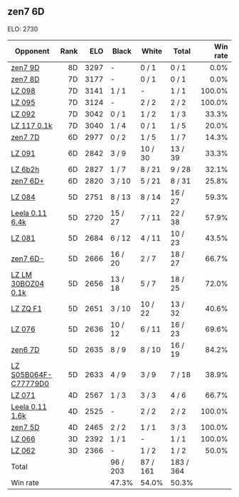 ## zen7 6D ##

ELO: 2730

Opponent | Rank | ELO | Black | White | Total | Win rate
---------|-----:|----:|-------|-------|-------|-------:
[zen7 9D](zen7%209D.md) | 8D | 3297 | - | 0 / 1 | 0 / 1 | 0.0%
[zen7 8D](zen7%208D.md) | 7D | 3177 | - | 0 / 1 | 0 / 1 | 0.0%
[LZ 098](LZ%20098.md) | 7D | 3141 | 1 / 1 | - | 1 / 1 | 100.0%
[LZ 095](LZ%20095.md) | 7D | 3124 | - | 2 / 2 | 2 / 2 | 100.0%
[LZ 092](LZ%20092.md) | 7D | 3042 | 0 / 1 | 1 / 2 | 1 / 3 | 33.3%
[LZ 117 0.1k](LZ%20117%200.1k.md) | 7D | 3040 | 1 / 4 | 0 / 1 | 1 / 5 | 20.0%
[zen7 7D](zen7%207D.md) | 6D | 2977 | 0 / 2 | 1 / 5 | 1 / 7 | 14.3%
[LZ 091](LZ%20091.md) | 6D | 2842 | 3 / 9 | 10 / 30 | 13 / 39 | 33.3%
[LZ 6b2h](LZ%206b2h.md) | 6D | 2827 | 1 / 7 | 8 / 21 | 9 / 28 | 32.1%
[zen7 6D+](zen7%206D+.md) | 6D | 2820 | 3 / 10 | 5 / 21 | 8 / 31 | 25.8%
[LZ 084](LZ%20084.md) | 5D | 2751 | 8 / 13 | 8 / 14 | 16 / 27 | 59.3%
[Leela 0.11 6.4k](Leela%200.11%206.4k.md) | 5D | 2720 | 15 / 27 | 7 / 11 | 22 / 38 | 57.9%
[LZ 081](LZ%20081.md) | 5D | 2684 | 6 / 12 | 4 / 11 | 10 / 23 | 43.5%
[zen7 6D-](zen7%206D-.md) | 5D | 2666 | 16 / 20 | 2 / 7 | 18 / 27 | 66.7%
[LZ LM 30BOZ04 0.1k](LZ%20LM%2030BOZ04%200.1k.md) | 5D | 2656 | 13 / 18 | 5 / 7 | 18 / 25 | 72.0%
[LZ ZQ F1](LZ%20ZQ%20F1.md) | 5D | 2651 | 3 / 10 | 10 / 22 | 13 / 32 | 40.6%
[LZ 076](LZ%20076.md) | 5D | 2636 | 10 / 12 | 6 / 11 | 16 / 23 | 69.6%
[zen6 7D](zen6%207D.md) | 5D | 2635 | 8 / 9 | 8 / 10 | 16 / 19 | 84.2%
[LZ S05B064F-C77779D0](LZ%20S05B064F-C77779D0.md) | 5D | 2633 | 4 / 9 | 3 / 9 | 7 / 18 | 38.9%
[LZ 071](LZ%20071.md) | 4D | 2567 | 1 / 3 | 3 / 3 | 4 / 6 | 66.7%
[Leela 0.11 1.6k](Leela%200.11%201.6k.md) | 4D | 2525 | - | 2 / 2 | 2 / 2 | 100.0%
[zen7 5D](zen7%205D.md) | 4D | 2465 | 2 / 2 | 1 / 1 | 3 / 3 | 100.0%
[LZ 066](LZ%20066.md) | 3D | 2392 | 1 / 1 | - | 1 / 1 | 100.0%
[LZ 062](LZ%20062.md) | 3D | 2366 | - | 1 / 2 | 1 / 2 | 50.0%
Total | | | 96 / 203 | 87 / 161 | 183 / 364 | 
Win rate| | | 47.3% | 54.0% | 50.3% | 
